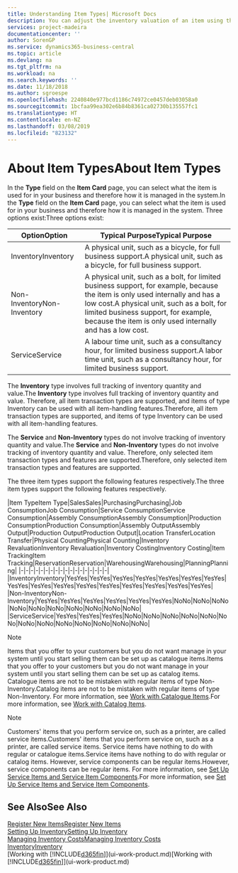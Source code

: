 ```yaml
---
title: Understanding Item Types| Microsoft Docs
description: You can adjust the inventory valuation of an item using the FIFO or Average costing methods, for example, when item costs change for reasons other than transactions.
services: project-madeira
documentationcenter: ''
author: SorenGP
ms.service: dynamics365-business-central
ms.topic: article
ms.devlang: na
ms.tgt_pltfrm: na
ms.workload: na
ms.search.keywords: ''
ms.date: 11/18/2018
ms.author: sgroespe
ms.openlocfilehash: 2240840e977bcd1186c74972ce0457deb03058a0
ms.sourcegitcommit: 1bcfaa99ea302e6b84b8361ca02730b135557fc1
ms.translationtype: HT
ms.contentlocale: en-NZ
ms.lasthandoff: 03/08/2019
ms.locfileid: "823132"
---
```

# <a name="about-item-types"></a><span data-ttu-id="38a3b-103">About Item Types</span><span class="sxs-lookup"><span data-stu-id="38a3b-103">About Item Types</span></span>
<span data-ttu-id="38a3b-104">In the **Type** field on the **Item Card** page, you can select what the item is used for in your business and therefore how it is managed in the system.</span><span class="sxs-lookup"><span data-stu-id="38a3b-104">In the **Type** field on the **Item Card** page, you can select what the item is used for in your business and therefore how it is managed in the system.</span></span> <span data-ttu-id="38a3b-105">Three options exist:</span><span class="sxs-lookup"><span data-stu-id="38a3b-105">Three options exist:</span></span>

|<span data-ttu-id="38a3b-106">Option</span><span class="sxs-lookup"><span data-stu-id="38a3b-106">Option</span></span>|<span data-ttu-id="38a3b-107">Typical Purpose</span><span class="sxs-lookup"><span data-stu-id="38a3b-107">Typical Purpose</span></span>|
|------|-----------|
|<span data-ttu-id="38a3b-108">Inventory</span><span class="sxs-lookup"><span data-stu-id="38a3b-108">Inventory</span></span>|<span data-ttu-id="38a3b-109">A physical unit, such as a bicycle, for full business support.</span><span class="sxs-lookup"><span data-stu-id="38a3b-109">A physical unit, such as a bicycle, for full business support.</span></span>|
|<span data-ttu-id="38a3b-110">Non-Inventory</span><span class="sxs-lookup"><span data-stu-id="38a3b-110">Non-Inventory</span></span>|<span data-ttu-id="38a3b-111">A physical unit, such as a bolt, for limited business support, for example, because the item is only used internally and has a low cost.</span><span class="sxs-lookup"><span data-stu-id="38a3b-111">A physical unit, such as a bolt, for limited business support, for example, because the item is only used internally and has a low cost.</span></span>|
|<span data-ttu-id="38a3b-112">Service</span><span class="sxs-lookup"><span data-stu-id="38a3b-112">Service</span></span>|<span data-ttu-id="38a3b-113">A labour time unit, such as a consultancy hour, for limited business support.</span><span class="sxs-lookup"><span data-stu-id="38a3b-113">A labor time unit, such as a consultancy hour, for limited business support.</span></span>|

<span data-ttu-id="38a3b-114">The **Inventory** type involves full tracking of inventory quantity and value.</span><span class="sxs-lookup"><span data-stu-id="38a3b-114">The **Inventory** type involves full tracking of inventory quantity and value.</span></span> <span data-ttu-id="38a3b-115">Therefore, all item transaction types are supported, and items of type Inventory can be used with all item-handling features.</span><span class="sxs-lookup"><span data-stu-id="38a3b-115">Therefore, all item transaction types are supported, and items of type Inventory can be used with all item-handling features.</span></span>

<span data-ttu-id="38a3b-116">The **Service** and **Non-Inventory** types do not involve tracking of inventory quantity and value.</span><span class="sxs-lookup"><span data-stu-id="38a3b-116">The **Service** and **Non-Inventory** types do not involve tracking of inventory quantity and value.</span></span> <span data-ttu-id="38a3b-117">Therefore, only selected item transaction types and features are supported.</span><span class="sxs-lookup"><span data-stu-id="38a3b-117">Therefore, only selected item transaction types and features are supported.</span></span>

<span data-ttu-id="38a3b-118">The three item types support the following features respectively.</span><span class="sxs-lookup"><span data-stu-id="38a3b-118">The three item types support the following features respectively.</span></span>

|<span data-ttu-id="38a3b-119">Item Type</span><span class="sxs-lookup"><span data-stu-id="38a3b-119">Item Type</span></span>|<span data-ttu-id="38a3b-120">Sales</span><span class="sxs-lookup"><span data-stu-id="38a3b-120">Sales</span></span>|<span data-ttu-id="38a3b-121">Purchasing</span><span class="sxs-lookup"><span data-stu-id="38a3b-121">Purchasing</span></span>|<span data-ttu-id="38a3b-122">Job Consumption</span><span class="sxs-lookup"><span data-stu-id="38a3b-122">Job Consumption</span></span>|<span data-ttu-id="38a3b-123">Service Consumption</span><span class="sxs-lookup"><span data-stu-id="38a3b-123">Service Consumption</span></span>|<span data-ttu-id="38a3b-124">Assembly Consumption</span><span class="sxs-lookup"><span data-stu-id="38a3b-124">Assembly Consumption</span></span>|<span data-ttu-id="38a3b-125">Production Consumption</span><span class="sxs-lookup"><span data-stu-id="38a3b-125">Production Consumption</span></span>|<span data-ttu-id="38a3b-126">Assembly Output</span><span class="sxs-lookup"><span data-stu-id="38a3b-126">Assembly Output</span></span>|<span data-ttu-id="38a3b-127">Production Output</span><span class="sxs-lookup"><span data-stu-id="38a3b-127">Production Output</span></span>|<span data-ttu-id="38a3b-128">Location Transfer</span><span class="sxs-lookup"><span data-stu-id="38a3b-128">Location Transfer</span></span>|<span data-ttu-id="38a3b-129">Physical Counting</span><span class="sxs-lookup"><span data-stu-id="38a3b-129">Physical Counting</span></span>|<span data-ttu-id="38a3b-130">Inventory Revaluation</span><span class="sxs-lookup"><span data-stu-id="38a3b-130">Inventory Revaluation</span></span>|<span data-ttu-id="38a3b-131">Inventory Costing</span><span class="sxs-lookup"><span data-stu-id="38a3b-131">Inventory Costing</span></span>|<span data-ttu-id="38a3b-132">Item Tracking</span><span class="sxs-lookup"><span data-stu-id="38a3b-132">Item Tracking</span></span>|<span data-ttu-id="38a3b-133">Reservation</span><span class="sxs-lookup"><span data-stu-id="38a3b-133">Reservation</span></span>|<span data-ttu-id="38a3b-134">Warehousing</span><span class="sxs-lookup"><span data-stu-id="38a3b-134">Warehousing</span></span>|<span data-ttu-id="38a3b-135">Planning</span><span class="sxs-lookup"><span data-stu-id="38a3b-135">Planning</span></span>|
|-|-|-|-|-|-|-|-|-|-|-|-|-|-|-|-|-|-|
|<span data-ttu-id="38a3b-136">Inventory</span><span class="sxs-lookup"><span data-stu-id="38a3b-136">Inventory</span></span>|<span data-ttu-id="38a3b-137">Yes</span><span class="sxs-lookup"><span data-stu-id="38a3b-137">Yes</span></span>|<span data-ttu-id="38a3b-138">Yes</span><span class="sxs-lookup"><span data-stu-id="38a3b-138">Yes</span></span>|<span data-ttu-id="38a3b-139">Yes</span><span class="sxs-lookup"><span data-stu-id="38a3b-139">Yes</span></span>|<span data-ttu-id="38a3b-140">Yes</span><span class="sxs-lookup"><span data-stu-id="38a3b-140">Yes</span></span>|<span data-ttu-id="38a3b-141">Yes</span><span class="sxs-lookup"><span data-stu-id="38a3b-141">Yes</span></span>|<span data-ttu-id="38a3b-142">Yes</span><span class="sxs-lookup"><span data-stu-id="38a3b-142">Yes</span></span>|<span data-ttu-id="38a3b-143">Yes</span><span class="sxs-lookup"><span data-stu-id="38a3b-143">Yes</span></span>|<span data-ttu-id="38a3b-144">Yes</span><span class="sxs-lookup"><span data-stu-id="38a3b-144">Yes</span></span>|<span data-ttu-id="38a3b-145">Yes</span><span class="sxs-lookup"><span data-stu-id="38a3b-145">Yes</span></span>|<span data-ttu-id="38a3b-146">Yes</span><span class="sxs-lookup"><span data-stu-id="38a3b-146">Yes</span></span>|<span data-ttu-id="38a3b-147">Yes</span><span class="sxs-lookup"><span data-stu-id="38a3b-147">Yes</span></span>|<span data-ttu-id="38a3b-148">Yes</span><span class="sxs-lookup"><span data-stu-id="38a3b-148">Yes</span></span>|<span data-ttu-id="38a3b-149">Yes</span><span class="sxs-lookup"><span data-stu-id="38a3b-149">Yes</span></span>|<span data-ttu-id="38a3b-150">Yes</span><span class="sxs-lookup"><span data-stu-id="38a3b-150">Yes</span></span>|<span data-ttu-id="38a3b-151">Yes</span><span class="sxs-lookup"><span data-stu-id="38a3b-151">Yes</span></span>|<span data-ttu-id="38a3b-152">Yes</span><span class="sxs-lookup"><span data-stu-id="38a3b-152">Yes</span></span>|
|<span data-ttu-id="38a3b-153">Non-Inventory</span><span class="sxs-lookup"><span data-stu-id="38a3b-153">Non-Inventory</span></span>|<span data-ttu-id="38a3b-154">Yes</span><span class="sxs-lookup"><span data-stu-id="38a3b-154">Yes</span></span>|<span data-ttu-id="38a3b-155">Yes</span><span class="sxs-lookup"><span data-stu-id="38a3b-155">Yes</span></span>|<span data-ttu-id="38a3b-156">Yes</span><span class="sxs-lookup"><span data-stu-id="38a3b-156">Yes</span></span>|<span data-ttu-id="38a3b-157">Yes</span><span class="sxs-lookup"><span data-stu-id="38a3b-157">Yes</span></span>|<span data-ttu-id="38a3b-158">Yes</span><span class="sxs-lookup"><span data-stu-id="38a3b-158">Yes</span></span>|<span data-ttu-id="38a3b-159">Yes</span><span class="sxs-lookup"><span data-stu-id="38a3b-159">Yes</span></span>|<span data-ttu-id="38a3b-160">No</span><span class="sxs-lookup"><span data-stu-id="38a3b-160">No</span></span>|<span data-ttu-id="38a3b-161">No</span><span class="sxs-lookup"><span data-stu-id="38a3b-161">No</span></span>|<span data-ttu-id="38a3b-162">No</span><span class="sxs-lookup"><span data-stu-id="38a3b-162">No</span></span>|<span data-ttu-id="38a3b-163">No</span><span class="sxs-lookup"><span data-stu-id="38a3b-163">No</span></span>|<span data-ttu-id="38a3b-164">No</span><span class="sxs-lookup"><span data-stu-id="38a3b-164">No</span></span>|<span data-ttu-id="38a3b-165">No</span><span class="sxs-lookup"><span data-stu-id="38a3b-165">No</span></span>|<span data-ttu-id="38a3b-166">No</span><span class="sxs-lookup"><span data-stu-id="38a3b-166">No</span></span>|<span data-ttu-id="38a3b-167">No</span><span class="sxs-lookup"><span data-stu-id="38a3b-167">No</span></span>|<span data-ttu-id="38a3b-168">No</span><span class="sxs-lookup"><span data-stu-id="38a3b-168">No</span></span>|<span data-ttu-id="38a3b-169">No</span><span class="sxs-lookup"><span data-stu-id="38a3b-169">No</span></span>|
|<span data-ttu-id="38a3b-170">Service</span><span class="sxs-lookup"><span data-stu-id="38a3b-170">Service</span></span>|<span data-ttu-id="38a3b-171">Yes</span><span class="sxs-lookup"><span data-stu-id="38a3b-171">Yes</span></span>|<span data-ttu-id="38a3b-172">Yes</span><span class="sxs-lookup"><span data-stu-id="38a3b-172">Yes</span></span>|<span data-ttu-id="38a3b-173">Yes</span><span class="sxs-lookup"><span data-stu-id="38a3b-173">Yes</span></span>|<span data-ttu-id="38a3b-174">No</span><span class="sxs-lookup"><span data-stu-id="38a3b-174">No</span></span>|<span data-ttu-id="38a3b-175">No</span><span class="sxs-lookup"><span data-stu-id="38a3b-175">No</span></span>|<span data-ttu-id="38a3b-176">No</span><span class="sxs-lookup"><span data-stu-id="38a3b-176">No</span></span>|<span data-ttu-id="38a3b-177">No</span><span class="sxs-lookup"><span data-stu-id="38a3b-177">No</span></span>|<span data-ttu-id="38a3b-178">No</span><span class="sxs-lookup"><span data-stu-id="38a3b-178">No</span></span>|<span data-ttu-id="38a3b-179">No</span><span class="sxs-lookup"><span data-stu-id="38a3b-179">No</span></span>|<span data-ttu-id="38a3b-180">No</span><span class="sxs-lookup"><span data-stu-id="38a3b-180">No</span></span>|<span data-ttu-id="38a3b-181">No</span><span class="sxs-lookup"><span data-stu-id="38a3b-181">No</span></span>|<span data-ttu-id="38a3b-182">No</span><span class="sxs-lookup"><span data-stu-id="38a3b-182">No</span></span>|<span data-ttu-id="38a3b-183">No</span><span class="sxs-lookup"><span data-stu-id="38a3b-183">No</span></span>|<span data-ttu-id="38a3b-184">No</span><span class="sxs-lookup"><span data-stu-id="38a3b-184">No</span></span>|<span data-ttu-id="38a3b-185">No</span><span class="sxs-lookup"><span data-stu-id="38a3b-185">No</span></span>|<span data-ttu-id="38a3b-186">No</span><span class="sxs-lookup"><span data-stu-id="38a3b-186">No</span></span>|

> [!NOTE]
> <span data-ttu-id="38a3b-187">Items that you offer to your customers but you do not want manage in your system until you start selling them can be set up as catalogue items.</span><span class="sxs-lookup"><span data-stu-id="38a3b-187">Items that you offer to your customers but you do not want manage in your system until you start selling them can be set up as catalog items.</span></span> <span data-ttu-id="38a3b-188">Catalogue items are not to be mistaken with regular items of type Non-Inventory.</span><span class="sxs-lookup"><span data-stu-id="38a3b-188">Catalog items are not to be mistaken with regular items of type Non-Inventory.</span></span> <span data-ttu-id="38a3b-189">For more information, see [Work with Catalogue Items](inventory-how-work-nonstock-items.md).</span><span class="sxs-lookup"><span data-stu-id="38a3b-189">For more information, see [Work with Catalog Items](inventory-how-work-nonstock-items.md).</span></span>

> [!NOTE]
> <span data-ttu-id="38a3b-190">Customers' items that you perform service on, such as a printer, are called service items.</span><span class="sxs-lookup"><span data-stu-id="38a3b-190">Customers' items that you perform service on, such as a printer, are called service items.</span></span> <span data-ttu-id="38a3b-191">Service items have nothing to do with regular or catalogue items.</span><span class="sxs-lookup"><span data-stu-id="38a3b-191">Service items have nothing to do with regular or catalog items.</span></span> <span data-ttu-id="38a3b-192">However, service components can be regular items.</span><span class="sxs-lookup"><span data-stu-id="38a3b-192">However, service components can be regular items.</span></span> <span data-ttu-id="38a3b-193">For more information, see [Set Up Service Items and Service Item Components](service-how-setup-service-items.md).</span><span class="sxs-lookup"><span data-stu-id="38a3b-193">For more information, see [Set Up Service Items and Service Item Components](service-how-setup-service-items.md).</span></span>

## <a name="see-also"></a><span data-ttu-id="38a3b-194">See Also</span><span class="sxs-lookup"><span data-stu-id="38a3b-194">See Also</span></span>
[<span data-ttu-id="38a3b-195">Register New Items</span><span class="sxs-lookup"><span data-stu-id="38a3b-195">Register New Items</span></span>](inventory-how-register-new-items.md)  
[<span data-ttu-id="38a3b-196">Setting Up Inventory</span><span class="sxs-lookup"><span data-stu-id="38a3b-196">Setting Up Inventory</span></span>](inventory-setup-inventory.md)  
[<span data-ttu-id="38a3b-197">Managing Inventory Costs</span><span class="sxs-lookup"><span data-stu-id="38a3b-197">Managing Inventory Costs</span></span>](finance-manage-inventory-costs.md)  
[<span data-ttu-id="38a3b-198">Inventory</span><span class="sxs-lookup"><span data-stu-id="38a3b-198">Inventory</span></span>](inventory-manage-inventory.md)  
<span data-ttu-id="38a3b-199">[Working with [!INCLUDE[d365fin](includes/d365fin_md.md)]](ui-work-product.md)</span><span class="sxs-lookup"><span data-stu-id="38a3b-199">[Working with [!INCLUDE[d365fin](includes/d365fin_md.md)]](ui-work-product.md)</span></span>
